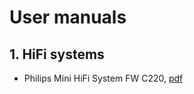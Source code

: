 # User manuals

## 1. HiFi systems

* Philips Mini HiFi System FW C220, [pdf](../books/fwc220.pdf)


